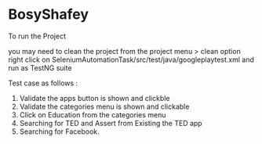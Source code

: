 # BosyShafey
To run the Project


you may need to clean the project from the project menu > clean option
right click on SeleniumAutomationTask/src/test/java/googleplaytest.xml and run as TestNG suite


Test case as follows :

  1. Validate the apps button is shown and clickble
  2. Validate the categories menu is shown and clickable 
  3. Click on Education from the categories menu
  4. Searching for TED and Assert from Existing the TED app 
  5. Searching for Facebook.

